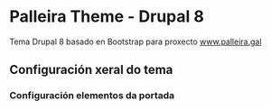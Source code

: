 # Palleira Theme - Drupal 8

Tema Drupal 8 basado en Bootstrap para proxecto www.palleira.gal

## Configuración xeral do tema


### Configuración elementos da portada